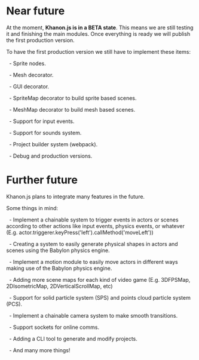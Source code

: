 # Near future

At the moment, **Khanon.js is in a BETA state**. This means we are still testing it and finishing the main modules. Once everything is ready we will publish the first production version.

To have the first production version we still have to implement these items:

&nbsp;
    - Sprite nodes.

&nbsp;
    - Mesh decorator.

&nbsp;
    - GUI decorator.

&nbsp;
    - SpriteMap decorator to build sprite based scenes.

&nbsp;
    - MeshMap decorator to build mesh based scenes.

&nbsp;
    - Support for input events.

&nbsp;
    - Support for sounds system.

&nbsp;
    - Project builder system (webpack).

&nbsp;
    - Debug and production versions.

# Further future

Khanon.js plans to integrate many features in the future.

Some things in mind:

&nbsp;
    - Implement a chainable system to trigger events in actors or scenes according to other actions like input events, physics events, or whatever (E.g. actor.triggerer.keyPress('left').callMethod('moveLeft'))

&nbsp;
    - Creating a system to easily generate physical shapes in actors and scenes using the Babylon physics engine.

&nbsp;
    - Implement a motion module to easily move actors in different ways making use of the Babylon physics engine.

&nbsp;
    - Adding more scene maps for each kind of video game (E.g. 3DFPSMap, 2DIsometricMap, 2DVerticalScrollMap, etc)

&nbsp;
    - Support for solid particle system (SPS) and points cloud particle system (PCS).

&nbsp;
    - Implement a chainable camera system to make smooth transitions.

&nbsp;
    - Support sockets for online comms.

&nbsp;
    - Adding a CLI tool to generate and modify projects.

&nbsp;
    - And many more things!